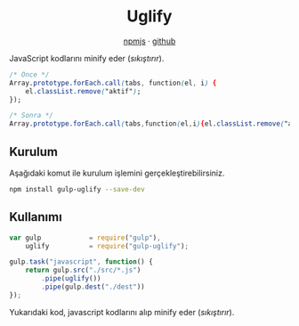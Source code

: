 <h1 align="center">Uglify</h1>

<p align="center">
    <a href="https://www.npmjs.com/package/gulp-uglify">npmjs</a> · 
    <a href="https://github.com/terinjokes/gulp-uglify">github</a>
</p>

JavaScript kodlarını minify eder (<i>sıkıştırır</i>).

```css
/* Önce */
Array.prototype.forEach.call(tabs, function(el, i) {
    el.classList.remove("aktif");
});

/* Sonra */
Array.prototype.forEach.call(tabs,function(el,i){el.classList.remove("aktif")});
```

<h2>Kurulum</h2>

Aşağıdaki komut ile kurulum işlemini gerçekleştirebilirsiniz.

```sh
npm install gulp-uglify --save-dev
```

<h2>Kullanımı</h2>

```js
var gulp            = require("gulp"),
    uglify          = require("gulp-uglify");

gulp.task("javascript", function() {
    return gulp.src("./src/*.js")
        .pipe(uglify())
        .pipe(gulp.dest("./dest"))
});
```

Yukarıdaki kod, javascript kodlarını alıp minify eder (<i>sıkıştırır</i>).
